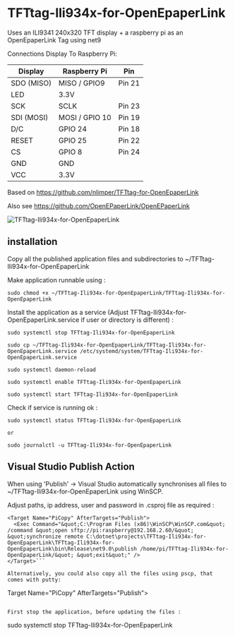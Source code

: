 # TFTtag-Ili934x-for-OpenEpaperLink

Uses an ILI9341 240x320 TFT display + a raspberry pi as an OpenEpaperLink Tag using net9

Connections Display To Raspberry Pi:

| Display     | Raspberry Pi     | Pin    |
|-------------|------------------|--------|
| SDO (MISO)  |  MISO / GPIO9    | Pin 21 |
| LED         |  3.3V            |        |
| SCK         |  SCLK            | Pin 23 |
| SDI (MOSI)  |  MOSI / GPIO 10  | Pin 19 |
| D/C         |  GPIO 24         | Pin 18 | 
| RESET       |  GPIO 25         | Pin 22 |
| CS          |  GPIO 8          | Pin 24 |
| GND         |  GND             |        |
| VCC         |  3.3V            |        |

Based on https://github.com/nlimper/TFTtag-for-OpenEpaperLink

Also see https://github.com/OpenEPaperLink/OpenEPaperLink

![TFTtag-Ili934x-for-OpenEpaperLink](https://i.imgur.com/DkUYh0O.jpeg)

## installation

Copy all the published application files and subdirectories to ~/TFTtag-Ili934x-for-OpenEpaperLink

Make application runnable using :
```
sudo chmod +x ~/TFTtag-Ili934x-for-OpenEpaperLink/TFTtag-Ili934x-for-OpenEpaperLink
```

Install the application as a service (Adjust TFTtag-Ili934x-for-OpenEpaperLink.service if user or directory is different) :
```
sudo systemctl stop TFTtag-Ili934x-for-OpenEpaperLink

sudo cp ~/TFTtag-Ili934x-for-OpenEpaperLink/TFTtag-Ili934x-for-OpenEpaperLink.service /etc/systemd/system/TFTtag-Ili934x-for-OpenEpaperLink.service

sudo systemctl daemon-reload

sudo systemctl enable TFTtag-Ili934x-for-OpenEpaperLink

sudo systemctl start TFTtag-Ili934x-for-OpenEpaperLink
```

Check if service is running ok :
```
sudo systemctl status TFTtag-Ili934x-for-OpenEpaperLink

or

sudo journalctl -u TFTtag-Ili934x-for-OpenEpaperLink 
```



## Visual Studio Publish Action

When using 'Publish' -> Visual Studio automatically synchronises all files to ~/TFTtag-Ili934x-for-OpenEpaperLink using WinSCP.

Adjust paths, ip address, user and password in .csproj file as required :
```
<Target Name="PiCopy" AfterTargets="Publish">
  <Exec Command="&quot;C:\Program Files (x86)\WinSCP\WinSCP.com&quot; /command &quot;open sftp://pi:raspberry@192.168.2.60/&quot; &quot;synchronize remote C:\dotnet\projects\TFTtag-Ili934x-for-OpenEpaperLink\TFTtag-Ili934x-for-OpenEpaperLink\bin\Release\net9.0\publish /home/pi/TFTtag-Ili934x-for-OpenEpaperLink/&quot; &quot;exit&quot;" />
</Target>```

Alternatively, you could also copy all the files using pscp, that comes with putty:

```
Target Name="PiCopy" AfterTargets="Publish">
   <Exec Command="pscp -r -pw raspberry C:\dotnet\projects\TFTtag-Ili934x-for-OpenEpaperLink\TFTtag-Ili934x-for-OpenEpaperLink\bin\Release\net9.0\publish\ pi@192.168.2.60:/home/pi/TFTtag-Ili934x-for-OpenEpaperLink/" />
</Target>
```

First stop the application, before updating the files :
```
sudo systemctl stop TFTtag-Ili934x-for-OpenEpaperLink
```
